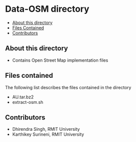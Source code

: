 # Data-OSM directory

* [About this directory](#about-this-directory)
* [Files Contained](#files-contained)
* [Contributors](#contributors)


## About this directory

* Contains Open Street Map implementation files

## Files contained

The following list describes the files contained in the directory

* AU.tar.bz2
* extract-osm.sh

## Contributors

* Dhirendra Singh, RMIT University
* Karthikey Surineni, RMIT University


